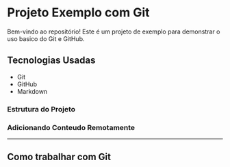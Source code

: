 # Projeto Exemplo com Git

Bem-vindo ao repositório! Este é um projeto de exemplo para demonstrar o uso basico do Git e GitHub.

## Tecnologias Usadas

- Git
- GitHub
- Markdown

### Estrutura do Projeto

### Adicionando Conteudo Remotamente

---

## Como trabalhar com Git
